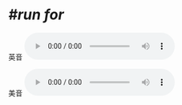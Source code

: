 # ***\#run for*** 
英音
<audio src="./media/run for1_AAC.aac" controls="controls"></audio>

美音
<audio src="./media/run for2_AAC.aac" controls="controls"></audio>



  

